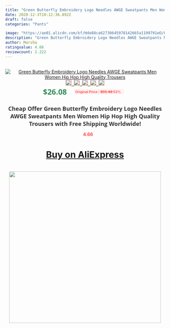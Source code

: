 ```yaml
---
title: "Green Butterfly Embroidery Logo Needles AWGE Sweatpants Men Women Hip Hop High Quality Trousers"
date: 2020-12-3T10:12:36.892Z
draft: false
categories: "Pants"

image: "https://ae01.alicdn.com/kf/Hde88ca62730645978142665a1199791eO/Green-Butterfly-Embroidery-Logo-Needles-AWGE-Sweatpants-Men-Women-Hip-Hop-High-Quality-Trousers.jpg"
description: "Green Butterfly Embroidery Logo Needles AWGE Sweatpants Men Women Hip Hop High Quality Trousers"
author: Marsha
ratingvalue: 4.66
reviewcount: 2.222
---
```

<br>
<div style="text-align: center;">
<a href="https://s.click.aliexpress.com/e/_9HAgsH" target="_blank" rel="nofollow noopener noreferrer"><img alt="Green Butterfly Embroidery Logo Needles AWGE Sweatpants Men Women Hip Hop High Quality Trousers" class="magnifier-image" src="https://ae01.alicdn.com/kf/Hde88ca62730645978142665a1199791eO/Green-Butterfly-Embroidery-Logo-Needles-AWGE-Sweatpants-Men-Women-Hip-Hop-High-Quality-Trousers.jpg_640x640.jpg">
<br>
<img style="border:1px solid salmon" src="https://ae01.alicdn.com/kf/Hde88ca62730645978142665a1199791eO/Green-Butterfly-Embroidery-Logo-Needles-AWGE-Sweatpants-Men-Women-Hip-Hop-High-Quality-Trousers.jpg_120x120.jpg">&nbsp;&nbsp;<img style="border:1px solid salmon" src="https://ae01.alicdn.com/kf/Haa2d6746d0a141cca5ad72ac03196d36m/Green-Butterfly-Embroidery-Logo-Needles-AWGE-Sweatpants-Men-Women-Hip-Hop-High-Quality-Trousers.jpg_120x120.jpg">&nbsp;&nbsp;<img style="border:1px solid salmon" src="https://ae01.alicdn.com/kf/H461e86bdd0034566aa5f3ae9fee1b55dW/Green-Butterfly-Embroidery-Logo-Needles-AWGE-Sweatpants-Men-Women-Hip-Hop-High-Quality-Trousers.jpg_120x120.jpg">&nbsp;&nbsp;<img style="border:1px solid salmon" src="https://ae01.alicdn.com/kf/Hae535a2a89c1443ca15bcd4371d71cc2r/Green-Butterfly-Embroidery-Logo-Needles-AWGE-Sweatpants-Men-Women-Hip-Hop-High-Quality-Trousers.jpg_120x120.jpg">&nbsp;&nbsp;<img style="border:1px solid salmon" src="https://ae01.alicdn.com/kf/H2897d65f632f40699045c3923a0cd85dl/Green-Butterfly-Embroidery-Logo-Needles-AWGE-Sweatpants-Men-Women-Hip-Hop-High-Quality-Trousers.jpg_120x120.jpg"></a></div><br0>
<div style="text-align: center;"><span style="background-color: white; border: 0px; box-sizing: border-box; color: seagreen; display: inline-block; font-family: &quot;open sans&quot; , &quot;arial&quot; , &quot;helvetica&quot; , sans-serif , &quot;heiti&quot;; font-size: 24px; font-stretch: inherit; font-weight: 700; line-height: inherit; margin: 0px 10px 0px 0px; padding: 0px; vertical-align: middle;">$26.08 </span>
<span style="background: rgb(255 , 241 , 241); border-radius: 3px; border: 0px; box-sizing: border-box; color: #ff4747; display: inline-block; font-family: inherit; font-size: 12px; font-stretch: inherit; font-style: inherit; font-variant: inherit; font-weight: 600; line-height: inherit; margin: 0px; padding: 2px 5px; transform: scale(0.9); vertical-align: middle;">Original Price : <b style="text-decoration: line-through;">$55.48 </b> 53%&nbsp;&nbsp;</span></div>
<h1 style="color: #333333; display: inline-block; font-family: &quot;open sans&quot; , &quot;arial&quot; , &quot;helvetica&quot; , sans-serif , &quot;heiti&quot;; font-size: 18px; font-stretch: inherit; font-weight: 700; text-align: center;">Cheap Offer Green Butterfly Embroidery Logo Needles AWGE Sweatpants Men Women Hip Hop High Quality Trousers with Free Shipping Worldwide!</h1>
<div style="color: #ff4747; text-align: center;">
<img src="https://4.bp.blogspot.com/-M0ZcTcb-5uY/XleCXlxnR4I/AAAAAAAAAEc/OrjgMkXV1oMQFaCRZj5HQwOCBcu3w1FegCPcBGAYYCw/s1600/star.png" style="height: 15px;">&nbsp;<b>4.66</b></div>
<div class="button_cont" align="center"><a class="buynow_a" href="https://s.click.aliexpress.com/e/_9HAgsH" target="_blank" rel="nofollow noopener noreferrer"><H1>Buy on AliExpress</H1></a></div><br>
<div class="separator" style="clear: both; text-align: center;">
<img src="https://lh3.googleusercontent.com/-pTy5HemUv9M/XlePHvY0dAI/AAAAAAAAAE4/0nX5iRUoIWY8eMW9Dpxeirr157OZliDIgCLcBGAsYHQ/s1600/badge.gif" width="480">
</div>
